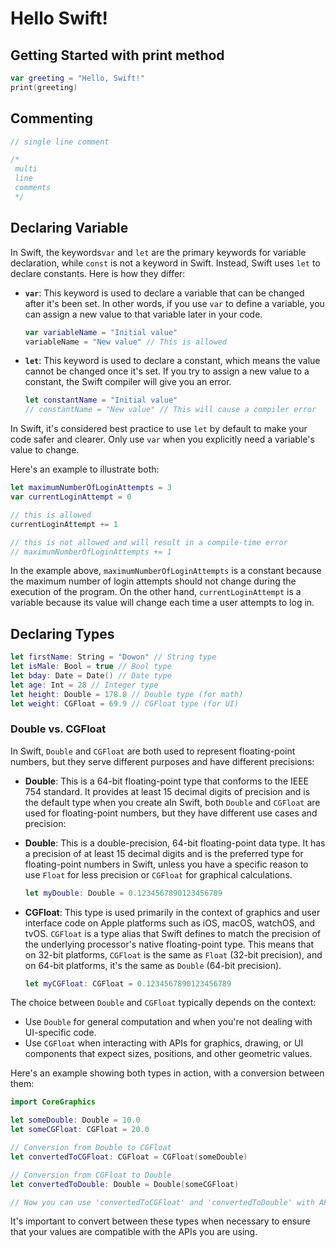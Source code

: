 # Hello Swift!

## Getting Started with print method

```swift
var greeting = "Hello, Swift!"
print(greeting)
```

## Commenting

```swift
// single line comment

/*
 multi
 line
 comments
 */
```

## Declaring Variable

In Swift, the keywords`var` and `let` are the primary keywords for variable declaration, while `const` is not a keyword in Swift. Instead, Swift uses `let` to declare constants. Here is how they differ:

*   **`var`**: This keyword is used to declare a variable that can be changed after it's been set. In other words, if you use `var` to define a variable, you can assign a new value to that variable later in your code.

    ```swift
    var variableName = "Initial value"
    variableName = "New value" // This is allowed
    ```
*   **`let`**: This keyword is used to declare a constant, which means the value cannot be changed once it's set. If you try to assign a new value to a constant, the Swift compiler will give you an error.

    ```swift
    let constantName = "Initial value"
    // constantName = "New value" // This will cause a compiler error
    ```

In Swift, it's considered best practice to use `let` by default to make your code safer and clearer. Only use `var` when you explicitly need a variable's value to change.

Here's an example to illustrate both:

```swift
let maximumNumberOfLoginAttempts = 3
var currentLoginAttempt = 0

// this is allowed
currentLoginAttempt += 1

// this is not allowed and will result in a compile-time error
// maximumNumberOfLoginAttempts += 1
```

In the example above, `maximumNumberOfLoginAttempts` is a constant because the maximum number of login attempts should not change during the execution of the program. On the other hand, `currentLoginAttempt` is a variable because its value will change each time a user attempts to log in.

## Declaring Types

```swift
let firstName: String = "Dowon" // String type
let isMale: Bool = true // Bool type
let bday: Date = Date() // Date type
let age: Int = 28 // Integer type
let height: Double = 178.0 // Double type (for math)
let weight: CGFloat = 69.9 // CGFloat type (for UI)
```

### Double vs. CGFloat

In Swift, `Double` and `CGFloat` are both used to represent floating-point numbers, but they serve different purposes and have different precisions:

* **Double**: This is a 64-bit floating-point type that conforms to the IEEE 754 standard. It provides at least 15 decimal digits of precision and is the default type when you create aIn Swift, both `Double` and `CGFloat` are used for floating-point numbers, but they have different use cases and precision:
*   **Double**: This is a double-precision, 64-bit floating-point data type. It has a precision of at least 15 decimal digits and is the preferred type for floating-point numbers in Swift, unless you have a specific reason to use `Float` for less precision or `CGFloat` for graphical calculations.

    ```swift
    let myDouble: Double = 0.1234567890123456789
    ```
*   **CGFloat**: This type is used primarily in the context of graphics and user interface code on Apple platforms such as iOS, macOS, watchOS, and tvOS. `CGFloat` is a type alias that Swift defines to match the precision of the underlying processor's native floating-point type. This means that on 32-bit platforms, `CGFloat` is the same as `Float` (32-bit precision), and on 64-bit platforms, it's the same as `Double` (64-bit precision).

    ```swift
    let myCGFloat: CGFloat = 0.1234567890123456789
    ```

The choice between `Double` and `CGFloat` typically depends on the context:

* Use `Double` for general computation and when you're not dealing with UI-specific code.
* Use `CGFloat` when interacting with APIs for graphics, drawing, or UI components that expect sizes, positions, and other geometric values.

Here's an example showing both types in action, with a conversion between them:

```swift
import CoreGraphics

let someDouble: Double = 10.0
let someCGFloat: CGFloat = 20.0

// Conversion from Double to CGFloat
let convertedToCGFloat: CGFloat = CGFloat(someDouble)

// Conversion from CGFloat to Double
let convertedToDouble: Double = Double(someCGFloat)

// Now you can use 'convertedToCGFloat' and 'convertedToDouble' with APIs that expect CGFloat and Double, respectively.
```

It's important to convert between these types when necessary to ensure that your values are compatible with the APIs you are using.
